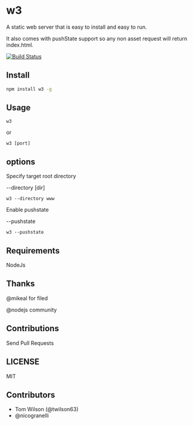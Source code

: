 # w3

A static web server that is easy to install and easy to run.

It also comes with pushState support so any non asset request will
return index.html.

[![Build Status](https://secure.travis-ci.org/twilson63/w3.png)](http://travis-ci.org/twilson63/w3)

## Install

``` sh
npm install w3 -g
``` 

## Usage

```
w3
```
or

```
w3 [port]
```

## options

Specify target root directory

--directory [dir]

```
w3 --directory www
```

Enable pushstate

--pushstate

```
w3 --pushstate
```
## Requirements

NodeJs

## Thanks


@mikeal for filed
 
@nodejs community

## Contributions

Send Pull Requests

## LICENSE

MIT

## Contributors

* Tom Wilson (@twilson63)
* @nicogranelli
